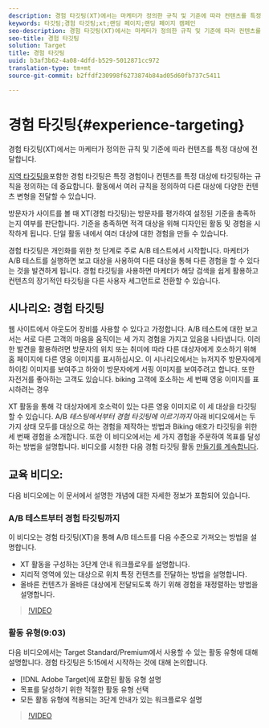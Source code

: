 ```yaml
---
description: 경험 타깃팅(XT)에서는 마케터가 정의한 규칙 및 기준에 따라 컨텐츠를 특정 대상에 전달합니다.
keywords: 타깃팅;경험 타깃팅;xt;랜딩 페이지;랜딩 페이지 캠페인
seo-description: 경험 타깃팅(XT)에서는 마케터가 정의한 규칙 및 기준에 따라 컨텐츠를 특정 대상에 전달합니다.
seo-title: 경험 타깃팅
solution: Target
title: 경험 타깃팅
uuid: b3af3b62-4a08-4dfd-b529-5012871cc972
translation-type: tm+mt
source-git-commit: b2ffdf230998f6273874b84ad05d60fb737c5411

---
```



# 경험 타깃팅{#experience-targeting}

경험 타깃팅(XT)에서는 마케터가 정의한 규칙 및 기준에 따라 컨텐츠를 특정 대상에 전달합니다.

[지역 타깃팅을](/help/c-target/c-audiences/c-target-rules/geo.md)포함한 경험 타깃팅은 특정 경험이나 컨텐츠를 특정 대상에 타깃팅하는 규칙을 정의하는 데 중요합니다. 활동에서 여러 규칙을 정의하여 다른 대상에 다양한 컨텐츠 변형을 전달할 수 있습니다.

방문자가 사이트를 볼 때 XT(경험 타깃팅)는 방문자를 평가하여 설정된 기준을 총족하는지 여부를 판단합니다. 기준을 충족하면 적격 대상을 위해 디자인된 활동 및 경험을 시작하게 됩니다. 단일 활동 내에서 여러 대상에 대한 경험을 만들 수 있습니다.

경험 타깃팅은 개인화를 위한 첫 단계로 주로 A/B 테스트에서 시작합니다. 마케터가 A/B 테스트를 실행하면 보고 대상을 사용하여 다른 대상을 통해 다른 경험을 할 수 있다는 것을 발견하게 됩니다. 경험 타깃팅을 사용하면 마케터가 해당 검색을 쉽게 활용하고 컨텐츠의 장기적인 타깃팅을 다른 사용자 세그먼트로 전환할 수 있습니다.

## 시나리오: 경험 타깃팅

웹 사이트에서 아웃도어 장비를 사용할 수 있다고 가정합니다. A/B 테스트에 대한 보고서는 서로 다른 고객의 마음을 움직이는 세 가지 경험을 가지고 있음을 나타냅니다. 이러한 발견을 활용하려면 방문자의 위치 또는 취미에 따라 다른 대상자에게 호소하기 위해 홈 페이지에 다른 영웅 이미지를 표시하십시오. 이 시나리오에서는 뉴저지주 방문자에게 하이킹 이미지를 보여주고 하와이 방문자에게 서핑 이미지를 보여주려고 합니다. 또한 자전거를 좋아하는 고객도 있습니다. biking 고객에 호소하는 세 번째 영웅 이미지를 표시하려는 경우

XT 활동을 통해 각 대상자에게 호소력이 있는 다른 영웅 이미지로 이 세 대상을 타깃팅할 수 있습니다. A/B *테스팅에서부터 경험 타깃팅에 이르기까지* 아래 비디오에서는 두 가지 상태 모두를 대상으로 하는 경험을 제작하는 방법과 Biking 애호가 타깃팅을 위한 세 번째 경험을 소개합니다. 또한 이 비디오에서는 세 가지 경험을 주문하여 목표를 달성하는 방법을 설명합니다. 비디오를 시청한 다음 경험 타깃팅 활동 [만들기를 계속합니다](/help/c-activities/t-experience-target/t-xt-create/xt-create.md).

## 교육 비디오:

다음 비디오에는 이 문서에서 설명한 개념에 대한 자세한 정보가 포함되어 있습니다.

### A/B 테스트부터 경험 타깃팅까지

이 비디오는 경험 타깃팅(XT)을 통해 A/B 테스트를 다음 수준으로 가져오는 방법을 설명합니다.

* XT 활동을 구성하는 3단계 안내 워크플로우를 설명합니다.
* 지리적 영역에 있는 대상으로 위치 특정 컨텐츠를 전달하는 방법을 설명합니다.
* 올바른 컨텐츠가 올바른 대상에게 전달되도록 하기 위해 경험을 재정렬하는 방법을 설명합니다.

>[!VIDEO](https://video.tv.adobe.com/v/22418/?captions=kor)

### 활동 유형(9:03)

다음 비디오에서는 Target Standard/Premium에서 사용할 수 있는 활동 유형에 대해 설명합니다. 경험 타깃팅은 5:15에서 시작하는 것에 대해 논의합니다.

* [!DNL Adobe Target]에 포함된 활동 유형 설명
* 목표를 달성하기 위한 적절한 활동 유형 선택
* 모든 활동 유형에 적용되는 3단계 안내가 있는 워크플로우 설명

>[!VIDEO](https://video.tv.adobe.com/v/17386?captions=kor)